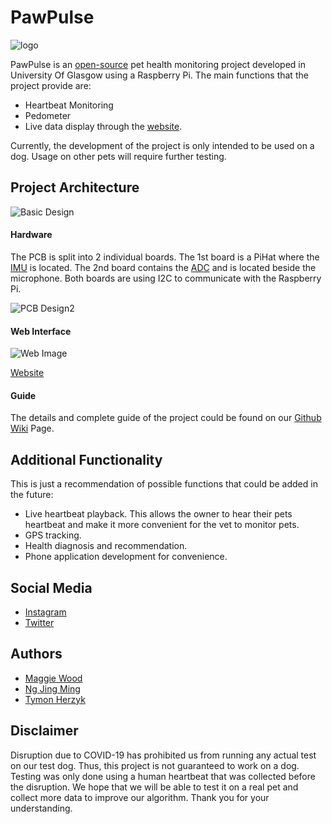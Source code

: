 # PawPulse
![logo](https://github.com/jimmyng94/PawPulse/blob/master/PPLogo.png?raw=true)

PawPulse is an [open-source](https://github.com/jimmyng94/PawPulse/blob/master/LICENSE) pet health monitoring project developed in University Of Glasgow using a Raspberry Pi. The main functions that the project provide are:
- Heartbeat Monitoring
- Pedometer
- Live data display through the [website](https://tymonherzyk.github.io/PawPulseWeb/).

Currently, the development of the project is only intended to be used on a dog. Usage on other pets will require further testing.

## Project Architecture
![Basic Design]()
#### Hardware
The PCB is split into 2 individual boards. The 1st board is a PiHat where the [IMU](https://www.st.com/resource/en/datasheet/lsm6ds3.pdf) is located. The 2nd board contains the [ADC](http://www.ti.com/lit/ds/symlink/ads1015.pdf) and is located beside the microphone. Both boards are using I2C to communicate with the Raspberry Pi.

![PCB Design2](https://github.com/jimmyng94/PawPulse/blob/master/Hardware/V1/piHatV1/pihat.PNG?raw=true)
#### Web Interface
![Web Image]( )

[Website](https://tymonherzyk.github.io/PawPulseWeb/)
#### Guide
The details and complete guide of the project could be found on our [Github Wiki](https://github.com/jimmyng94/PawPulse/wiki) Page.

## Additional Functionality
This is just a recommendation of possible functions that could be added in the future: 
- Live heartbeat playback. This allows the owner to hear their pets heartbeat and make it more convenient for the vet to monitor pets.
- GPS tracking.
- Health diagnosis and recommendation. 
- Phone application development for convenience.  

## Social Media

- [Instagram](https://www.instagram.com/paw_pulse/)
- [Twitter](https://twitter.com/paw_pulse)

## Authors 
- [Maggie Wood](https://github.com/maggwood)
- [Ng Jing Ming](https://github.com/jimmyng94)
- [Tymon Herzyk](https://github.com/tymonherzyk)

## Disclaimer
Disruption due to COVID-19 has prohibited us from running any actual test on our test dog. Thus, this project is not guaranteed to work on a dog. Testing was only done using a human heartbeat that was collected before the disruption. We hope that we will be able to test it on a real pet and collect more data to improve our algorithm. Thank you for your understanding.

